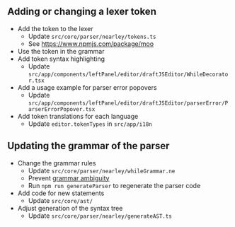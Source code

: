 ## Adding or changing a lexer token

-   Add the token to the lexer
    -   Update `src/core/parser/nearley/tokens.ts`
    -   See https://www.npmjs.com/package/moo
-   Use the token in the grammar
-   Add token syntax highlighting
    -   Update `src/app/components/leftPanel/editor/draftJSEditor/WhileDecorator.tsx`
-   Add a usage example for parser error popovers
    -   Update `src/app/components/leftPanel/editor/draftJSEditor/parserError/ParserErrorPopover.tsx`
-   Add token translations for each language
    -   Update `editor.tokenTypes` in `src/app/i18n`

## Updating the grammar of the parser

-   Change the grammar rules
    -   Update `src/core/parser/nearley/whileGrammar.ne`
    -   Prevent [grammar ambiguity](https://nearley.js.org/docs/parser#a-note-on-ambiguity)
    -   Run `npm run generateParser` to regenerate the parser code
-   Add code for new statements
    -   Update `src/core/ast/`
-   Adjust generation of the syntax tree
    -   Update `src/core/parser/nearley/generateAST.ts`
